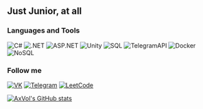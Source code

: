 ## Just Junior, at all

### Languages and Tools
![C#](https://img.shields.io/badge/-Csharp-000000?style=for-the-badge&logo=c-sharp)
![.NET](https://img.shields.io/badge/-.NET-000000?style=for-the-badge&logo=.NET)
![ASP.NET](https://img.shields.io/badge/-ASP.NET_CORE-000000?style=for-the-badge&logo=.NET)
![Unity](https://img.shields.io/badge/-Unity-000000?style=for-the-badge&logo=Unity)
![SQL](https://img.shields.io/badge/-SQL-000000?style=for-the-badge&logo=mysql)
![TelegramAPI](https://img.shields.io/badge/-TelegramApi-000000?style=for-the-badge&logo=telegram)
![Docker](https://img.shields.io/badge/-docker-000000?style=for-the-badge&logo=docker)
![NoSQL](https://img.shields.io/badge/-NoSQL-000000?style=for-the-badge&logo=nosql)

### Follow me
[![VK](https://img.shields.io/badge/-VK-000000?style=for-the-badge&logo=vk)](https://vk.com/nikvov4ik)
[![Telegram](https://img.shields.io/badge/-Telegram-000000?style=for-the-badge&logo=telegram)](https://t.me/AxVol69)
[![LeetCode](https://img.shields.io/badge/-LeetCode-000000?style=for-the-badge&logo=leetcode)](https://leetcode.com/ax_vol/)


[![AxVol's GitHub stats](https://github-readme-stats.vercel.app/api?username=AxVol&show_icons=true&count_private=true)](https://github.com/anuraghazra/github-readme-stats)
